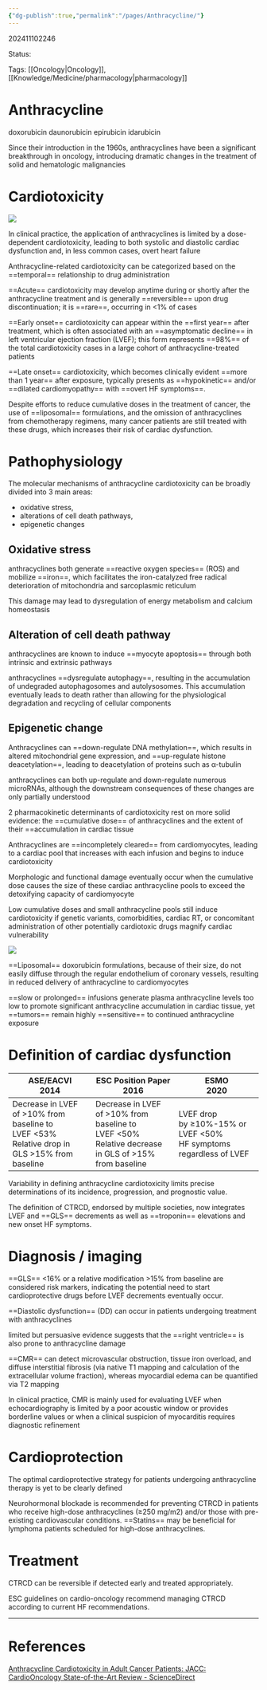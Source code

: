 ```yaml
---
{"dg-publish":true,"permalink":"/pages/Anthracycline/"}
---
```



202411102246

Status: 

Tags: [[Oncology\|Oncology]], [[Knowledge/Medicine/pharmacology\|pharmacology]]

# Anthracycline
doxorubicin
daunorubicin
epirubicin
idarubicin

Since their introduction in the 1960s, anthracyclines have been a significant breakthrough in oncology, introducing dramatic changes in the treatment of solid and hematologic malignancies

# Cardiotoxicity

![](https://i.imgur.com/tdUI10F.png)

In clinical practice, the application of anthracyclines is limited by a dose-dependent cardiotoxicity, leading to both systolic and diastolic cardiac dysfunction and, in less common cases, overt heart failure

Anthracycline-related cardiotoxicity can be categorized based on the ==temporal== relationship to drug administration

==Acute== cardiotoxicity may develop anytime during or shortly after the anthracycline treatment and is generally ==reversible== upon drug discontinuation; it is ==rare==, occurring in <1% of cases

==Early onset== cardiotoxicity can appear within the ==first year== after treatment, which is often associated with an ==asymptomatic decline== in left ventricular ejection fraction (LVEF); this form represents ==98%== of the total cardiotoxicity cases in a large cohort of anthracycline-treated patients

==Late onset== cardiotoxicity, which becomes clinically evident ==more than 1 year== after exposure, typically presents as ==hypokinetic== and/or ==dilated cardiomyopathy== with ==overt HF symptoms==.

Despite efforts to reduce cumulative doses in the treatment of cancer, the use of ==liposomal== formulations, and the omission of anthracyclines from chemotherapy regimens, many cancer patients are still treated with these drugs, which increases their risk of cardiac dysfunction.

# Pathophysiology
The molecular mechanisms of anthracycline cardiotoxicity can be broadly divided into 3 main areas:
- oxidative stress,
- alterations of cell death pathways,
- epigenetic changes
## Oxidative stress
anthracyclines both generate ==reactive oxygen species== (ROS) and mobilize ==iron==, which facilitates the iron-catalyzed free radical deterioration of mitochondria and sarcoplasmic reticulum

This damage may lead to dysregulation of energy metabolism and calcium homeostasis
## Alteration of cell death pathway
anthracyclines are known to induce ==myocyte apoptosis== through both intrinsic and extrinsic pathways

anthracyclines ==dysregulate autophagy==, resulting in the accumulation of undegraded autophagosomes and autolysosomes. This accumulation eventually leads to death rather than allowing for the physiological degradation and recycling of cellular components
## Epigenetic change
Anthracyclines can ==down-regulate DNA methylation==, which results in altered mitochondrial gene expression, and ==up-regulate histone deacetylation==, leading to deacetylation of proteins such as α-tubulin

anthracyclines can both up-regulate and down-regulate numerous microRNAs, although the downstream consequences of these changes are only partially understood

2 pharmacokinetic determinants of cardiotoxicity rest on more solid evidence: the ==cumulative dose== of anthracyclines and the extent of their ==accumulation in cardiac tissue

Anthracyclines are ==incompletely cleared== from cardiomyocytes, leading to a cardiac pool that increases with each infusion and begins to induce cardiotoxicity

Morphologic and functional damage eventually occur when the cumulative dose causes the size of these cardiac anthracycline pools to exceed the detoxifying capacity of cardiomyocyte

Low cumulative doses and small anthracycline pools still induce cardiotoxicity if genetic variants, comorbidities, cardiac RT, or concomitant administration of other potentially cardiotoxic drugs magnify cardiac vulnerability

![](https://i.imgur.com/4dqGNeT.png)

==Liposomal== doxorubicin formulations, because of their size, do not easily diffuse through the regular endothelium of coronary vessels, resulting in reduced delivery of anthracycline to cardiomyocytes

==slow or prolonged== infusions generate plasma anthracycline levels too low to promote significant anthracycline accumulation in cardiac tissue, yet ==tumors== remain highly ==sensitive== to continued anthracycline exposure


# Definition of cardiac dysfunction

| ASE/EACVI  <br>2014                                                                              | ESC Position Paper  <br>2016                                                                            | ESMO  <br>2020                                                         |
| ------------------------------------------------------------------------------------------------ | ------------------------------------------------------------------------------------------------------- | ---------------------------------------------------------------------- |
| Decrease in LVEF of >10% from baseline to LVEF <53%  <br>Relative drop in GLS >15% from baseline | Decrease in LVEF of >10% from baseline to LVEF <50%  <br>Relative decrease in GLS of >15% from baseline | LVEF drop by ≥10%-15% or LVEF <50%  <br>HF symptoms regardless of LVEF |

Variability in defining anthracycline cardiotoxicity limits precise determinations of its incidence, progression, and prognostic value.

The definition of CTRCD, endorsed by multiple societies, now integrates LVEF and ==GLS== decrements as well as ==troponin== elevations and new onset HF symptoms.

# Diagnosis / imaging

==GLS== <16% or a relative modification >15% from baseline are considered risk markers, indicating the potential need to start cardioprotective drugs before LVEF decrements eventually occur.

==Diastolic dysfunction== (DD) can occur in patients undergoing treatment with anthracyclines

limited but persuasive evidence suggests that the ==right ventricle== is also prone to anthracycline damage

==CMR== can detect microvascular obstruction, tissue iron overload, and diffuse interstitial fibrosis (via native T1 mapping and calculation of the extracellular volume fraction), whereas myocardial edema can be quantified via T2 mapping

In clinical practice, CMR is mainly used for evaluating LVEF when echocardiography is limited by a poor acoustic window or provides borderline values or when a clinical suspicion of myocarditis requires diagnostic refinement
# Cardioprotection
The optimal cardioprotective strategy for patients undergoing anthracycline therapy is yet to be clearly defined

Neurohormonal blockade is recommended for preventing CTRCD in patients who receive high-dose anthracyclines (≥250 mg/m2) and/or those with pre-existing cardiovascular conditions. ==Statins== may be beneficial for lymphoma patients scheduled for high-dose anthracyclines.

# Treatment
CTRCD can be reversible if detected early and treated appropriately.

ESC guidelines on cardio-oncology recommend managing CTRCD according to current HF recommendations.



___
# References
[Anthracycline Cardiotoxicity in Adult Cancer Patients: JACC: CardioOncology State-of-the-Art Review - ScienceDirect](https://www.sciencedirect.com/science/article/pii/S2666087324002758)


